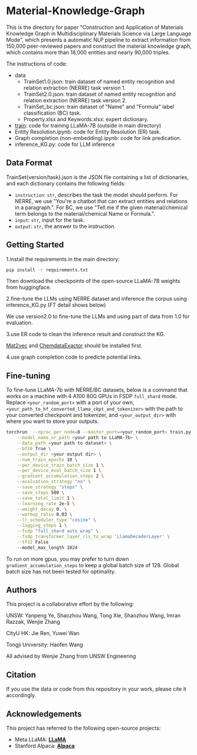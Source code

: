 ﻿# Material-Knowledge-Graph
This is the directory for paper "Construction and Application of Materials Knowledge Graph in Multidisciplinary Materials Science via Large Language Mode", which presents a automatic NLP pipeline to extract information from 150,000 peer-reviewed papers and construct the material knowledge graph, which contains more than 18,000 entities and nearly 90,000 triples.

The instructions of code:

- data
  - TrainSet1.0.json: train dataset of named entity recognition and relation extraction (NERRE) task version 1.
  - TrainSet2.0.json: train dataset of named entity recognition and relation extraction (NERRE) task version 2.
  - TrainSet_bc.json: train dataset of "Name" and "Formula" label classification (BC) task.
  - Property.xlsx and Keywords.xlsx: expert dictionary.
- [train](https://github.com/MasterAI-EAM/Darwin/blob/main/train.py): code for training LLaMA-7B (outside in main directory)
- Entity Resolution.ipynb: code for Entity Resolution (ER) task.
- Graph completion (non-embedding).ipynb: code for link predication.
- inference_KG.py: code for LLM inference


## Data Format
TrainSet{version/task}.json is the JSON file containing a list of dictionaries, and each dictionary contains the following fields:
- `instruction`: `str`, describes the task the model should perform. For NERRE, we use "You're a chatbot that can extract entities and relations in a paragraph.". For BC, we use "Tell me if the given material/chemical term belongs to the material/chemical Name or Formula.".
- `input`: `str`, input for the task.
- `output`: `str`, the answer to the instruction.

## Getting Started
1.install the requirements in the main directory:

```bash
pip install -r requirements.txt
```

 Then download the checkpoints of the open-source LLaMA-7B weights from huggingface. 

2.fine-tune the LLMs using NERRE dataset and inference the corpus using inference_KG.py (FT detail shows below)
   
 We use version2.0 to fine-tune the LLMs and using part of data from 1.0 for evaluation.

3.use ER code to clean the inference result and construct the KG.

 [Mat2vec](https://github.com/materialsintelligence/mat2vec) and [ChemdataExactor](https://github.com/CambridgeMolecularEngineering/chemdataextractor) should be installed first.

4.use graph completion code to predicte potential links.

## Fine-tuning
To fine-tune LLaMA-7b with NERRE/BC datasets, below is a command that works on a machine with 4 A100 80G GPUs in FSDP `full_shard` mode.
Replace `<your_random_port>` with a port of your own, `<your_path_to_hf_converted_llama_ckpt_and_tokenizer>` with the
path to your converted checkpoint and tokenizer, and `<your_output_dir>` with where you want to store your outputs.
```bash
torchrun  --nproc_per_node=8 --master_port=<your_random_port> train.py \
    --model_name_or_path <your path to LLaMA-7b> \
    --data_path <your path to dataset> \
    --bf16 True \
    --output_dir <your output dir> \
    --num_train_epochs 10 \
    --per_device_train_batch_size 1 \
    --per_device_eval_batch_size 1 \
    --gradient_accumulation_steps 2 \
    --evaluation_strategy "no" \
    --save_strategy "steps" \
    --save_steps 500 \
    --save_total_limit 1 \
    --learning_rate 2e-5 \
    --weight_decay 0. \
    --warmup_ratio 0.03 \
    --lr_scheduler_type "cosine" \
    --logging_steps 1 \
    --fsdp "full_shard auto_wrap" \
    --fsdp_transformer_layer_cls_to_wrap 'LlamaDecoderLayer' \
    --tf32 False
    --model_max_length 1024
```

To run on more gpus, you may prefer to turn down `gradient_accumulation_steps` to keep a global batch size of 128. Global batch size has not been tested for optimality.


## **Authors**

This project is a collaborative effort by the following:

UNSW: Yanpeng Ye, Shaozhou Wang, Tong Xie, Shaozhou Wang, Imran Razzak, Wenjie Zhang

CityU HK: Jie Ren, Yuwei Wan

Tongji University: Haofen Wang

All advised by Wenjie Zhang from UNSW Engineering

## **Citation**

If you use the data or code from this repository in your work, please cite it accordingly.

## **Acknowledgements**

This project has referred to the following open-source projects:

- Meta LLaMA: **[LLaMA](https://github.com/facebookresearch/llama)**
- Stanford Alpaca: **[Alpaca](https://github.com/tatsu-lab/stanford_alpaca)**
